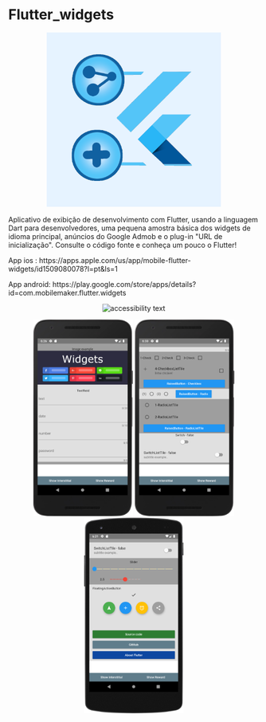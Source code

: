 # Flutter_widgets


<p align="center">
  <img src="previews/flutterWidget_playStore.png" width="350" alt="accessibility text">
  </p>
  
  Aplicativo de exibição de desenvolvimento com Flutter, usando a linguagem Dart para desenvolvedores, uma pequena amostra básica dos widgets de idioma principal, anúncios do Google Admob e o plug-in "URL de inicialização". Consulte o código fonte e conheça um pouco o Flutter!
  <p>
  App ios : https://apps.apple.com/us/app/mobile-flutter-widgets/id1509080078?l=pt&ls=1
  </p>
  <p>
  App android: https://play.google.com/store/apps/details?id=com.mobilemaker.flutter.widgets
  </p>
  <p align="center">
  <img src="previews/gráfico_flutter_playStore.png" width="600" alt="accessibility text">
  </p>
  <p align="center">
  <img src="previews/device-android_flutter.png" width="200" title="hover text">
  <img src="previews/device-android_flutter2.png" width="200" alt="accessibility text">
  <img src="previews/device-android_flutter3.png" width="200" alt="accessibility text">
  
</p>

